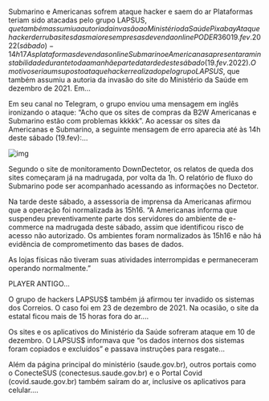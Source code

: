Submarino e Americanas sofrem ataque hacker e saem do ar Plataformas teriam sido atacadas pelo grupo LAPSUS$, que também assumiu a autoria da invasão ao Ministério da Saúde Pixabay Ataque hacker derruba sites das maiores empresas de venda online PODER360 19.fev.2022 (sábado) - 14h17 As plataformas de vendas online Submarino e Americanas apresentaram instabilidade durante toda a manhã e parte da tarde deste sábado (19.fev.2022). O motivo seria um suposto ataque hacker realizado pelo grupo LAPSUS$, que também assumiu a autoria da invasão do site do Ministério da Saúde em dezembro de 2021. Em...

Em seu canal no Telegram, o grupo enviou uma mensagem em inglês ironizando o ataque: “Acho que os sites de compras da B2W Americanas e Submarino estão com problemas kkkkk”. Ao acessar os sites da Americanas e Submarino, a seguinte mensagem de erro aparecia até às 14h deste sábado (19.fev):...

![img](https://static.poder360.com.br/2022/02/AMERICANAS-SUBMARINO-LAPSUS.png)

Segundo o site de monitoramento DownDectetor, os relatos de queda dos sites começaram já na madrugada, por volta da 1h. O relatório de fluxo do Submarino pode ser acompanhado acessando as informações no Dectetor.



Na tarde deste sábado, a assessoria de imprensa da Americanas afirmou que a operação foi normalizada às 15h16. “A Americanas informa que suspendeu preventivamente parte dos servidores do ambiente de e-commerce na madrugada deste sábado, assim que identificou risco de acesso não autorizado. Os ambientes foram normalizados às 15h16 e não há evidência de comprometimento das bases de dados. 

As lojas físicas não tiveram suas atividades interrompidas e permaneceram operando normalmente.” 

PLAYER ANTIGO...

O grupo de hackers LAPSUS$ também já afirmou ter invadido os sistemas dos Correios. O caso foi em 23 de dezembro de 2021. Na ocasião, o site da estatal ficou mais de 15 horas fora do ar....

Os sites e os aplicativos do Ministério da Saúde sofreram ataque em 10 de dezembro. O LAPSUS$ informava que “os dados internos dos sistemas foram copiados e excluídos” e passava instruções para resgate...

Além da página principal do ministério (saude.gov.br), outros portais como o ConecteSUS (conectesus.saude.gov.br) e o Portal Covid (covid.saude.gov.br) também saíram do ar, inclusive os aplicativos para celular....

